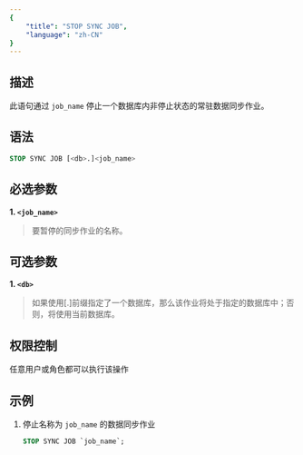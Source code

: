 ```yaml
---
{
    "title": "STOP SYNC JOB",
    "language": "zh-CN"
}
---
```


## 描述

此语句通过 `job_name` 停止一个数据库内非停止状态的常驻数据同步作业。

## 语法

```sql
STOP SYNC JOB [<db>.]<job_name>
```

## 必选参数
**1. `<job_name>`**
> 要暂停的同步作业的名称。

## 可选参数
 **1. `<db>`**
 > 如果使用[<db>.]前缀指定了一个数据库，那么该作业将处于指定的数据库中；否则，将使用当前数据库。

## 权限控制
任意用户或角色都可以执行该操作

## 示例

1. 停止名称为 `job_name` 的数据同步作业

   ```sql
   STOP SYNC JOB `job_name`;
   ```
